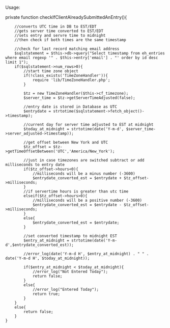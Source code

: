 Usage:

private function checkIfClientAlreadySubmittedAnEntry(){

		//converts UTC time in DB to EST/EDT
		//gets server time converted to EST/EDT
		//sets entry and servre time to midnight
		//then check if both times are the same timestamp

		//check for last record matching email address
		$sqlstatement = $this->db->query("Select timestamp from eh_entries where email regexp '" . $this->entry['email'] . "' order by id desc limit 1");
		if($sqlstatement->num_rows>0){
			//start time zone object
			if(!class_exists('TimeZoneHandler')){
				require 'lib/TimeZoneHandler.php';
			}

			$tz = new TimeZoneHandler($this->cf_timezone);
			$server_time = $tz->getServerTimeAdjusted(false);

			//entry date is stored in Database as UTC
			$entrydate = strtotime($sqlstatement->fetch_object()->timestamp);

			//current day for server time adjusted to EST at midnight
			$today_at_midnight = strtotime(date('Y-m-d', $server_time->server_adjusted->timestamp));

			//get offset between New York and UTC
			$tz_offset = $tz->getTimeOffsetBetween('UTC','America/New_York');

			//just in case timezones are switched subtract or add milliseconds to entry date
			if($tz_offset->hours<0){
				//milliseconds will be a minus number (-3600)
				$entrydate_converted_est = $entrydate + $tz_offset->milliseconds;
			}
			//if servertime hours is greater than utc time
			elseif($tz_offset->hours>0){
				//milliseconds will be a positive number (-3600)
				$entrydate_converted_est = $entrydate - $tz_offset->milliseconds;
			}
			else{
				$entrydate_converted_est = $entrydate;
			}

			//set converted timestamp to midnight EST
			$entry_at_midnight = strtotime(date('Y-m-d',$entrydate_converted_est));

			//error_log(date('Y-m-d H', $entry_at_midnight) . " " . date('Y-m-d H', $today_at_midnight));

			if($entry_at_midnight < $today_at_midnight){
				//error_log("Not Entered Today");
				return false;
			}
			else{
				//error_log("Entered Today");
				return true;
			}
		}
		else{
			return false;
		}
	}